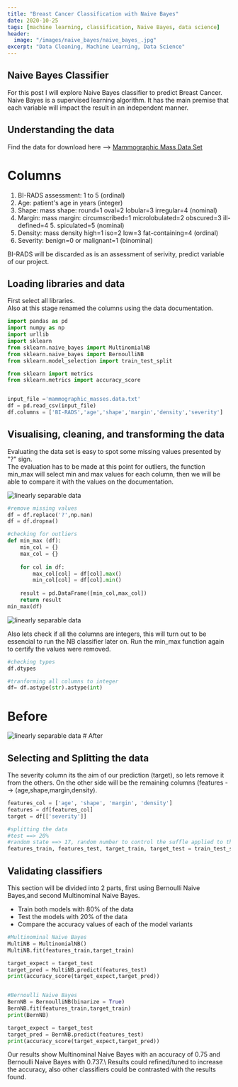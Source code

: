 ```yaml
---
title: "Breast Cancer Classification with Naive Bayes"
date: 2020-10-25
tags: [machine learning, classification, Naive Bayes, data science]
header:
  image: "/images/naive_bayes/naive_bayes_.jpg"
excerpt: "Data Cleaning, Machine Learning, Data Science"
---
```




## Naive Bayes Classifier

For this post I will explore Naive Bayes classifier to predict Breast Cancer.
Naive Bayes is a supervised learning algorithm. It has the main premise that each variable will impact the result in an independent manner. 

## Understanding the data
Find the data for download here --> [Mammographic Mass Data Set](https://archive.ics.uci.edu/ml/datasets/Mammographic+Mass)

# Columns

1. BI-RADS assessment: 1 to 5 (ordinal)
2. Age: patient's age in years (integer)
3. Shape: mass shape: round=1 oval=2 lobular=3 irregular=4 (nominal)
4. Margin: mass margin: circumscribed=1 microlobulated=2 obscured=3 ill-defined=4 5. spiculated=5 (nominal)
6. Density: mass density high=1 iso=2 low=3 fat-containing=4 (ordinal)
7. Severity: benign=0 or malignant=1 (binominal)

BI-RADS will be discarded as is an assessment of serivity, predict variable of our project.

## Loading libraries and data
First select all libraries.\
Also at this stage renamed the columns using the data documentation.


```python
import pandas as pd
import numpy as np
import urllib
import sklearn
from sklearn.naive_bayes import MultinomialNB
from sklearn.naive_bayes import BernoulliNB
from sklearn.model_selection import train_test_split

from sklearn import metrics
from sklearn.metrics import accuracy_score


input_file ='mammographic_masses.data.txt'
df = pd.read_csv(input_file)
df.columns = ['BI-RADS','age','shape','margin','density','severity']

```

## Visualising, cleaning, and transforming the data

Evaluating the data set is easy to spot some missing values presented by "?" sign.\
The evaluation has to be made at this point for outliers, the function min_max will select min and max values for each column, then we will be able to compare it with the values on the documentation.

<img src="{{ site.url }}{{ site.baseurl }}/images/naive_bayes/1.jpg" alt="linearly separable data">

```python
#remove missing values
df = df.replace('?',np.nan)
df = df.dropna()

#checking for outliers
def min_max (df):
    min_col = {}
    max_col = {}
    
    for col in df:
        max_col[col] = df[col].max()
        min_col[col] = df[col].min()
        
    result = pd.DataFrame([min_col,max_col])
    return result
min_max(df)

```
<img src="{{ site.url }}{{ site.baseurl }}/images/naive_bayes/2.jpg" alt="linearly separable data">

Also lets check if all the columns are integers, this will turn out to be essencial to run the NB classifier later on.
Run the min_max function again to certify the values were removed.

```python
#checking types
df.dtypes

#tranforming all columns to integer
df= df.astype(str).astype(int) 

```
# Before
<img src="{{ site.url }}{{ site.baseurl }}/images/naive_bayes/3.jpg" alt="linearly separable data">
# After


## Selecting and Splitting the data
The severity column its the aim of our prediction (target), so lets remove it from the others. On the other side will be the remaining columns (features -->  (age,shape,margin,density).

```python
features_col = ['age', 'shape', 'margin', 'density']
features = df[features_col]
target = df[['severity']]

#splitting the data
#test ==> 20%
#random state ==> 17, random number to control the suffle applied to the data before spliting
features_train, features_test, target_train, target_test = train_test_split(features,target,test_size = 0.2, random_state =17)
```

## Validating classifiers

This section will be divided into 2 parts, first using Bernoulli Naive Bayes,and second Multinominal Naive Bayes.
* Train both models with 80% of the data
* Test the models with 20% of the data
* Compare the accuracy values of each of the model variants 

```python
#Multinominal Naive Bayes
MultiNB = MultinomialNB()
MultiNB.fit(features_train,target_train)

target_expect = target_test
target_pred = MultiNB.predict(features_test)
print(accuracy_score(target_expect,target_pred))


#Bernoulli Naive Bayes
BernNB = BernoulliNB(binarize = True)
BernNB.fit(features_train,target_train)
print(BernNB)

target_expect = target_test
target_pred = BernNB.predict(features_test)
print(accuracy_score(target_expect,target_pred))

```

Our results show Multinominal Naive Bayes with an accuracy of 0.75 and Bernoulli Naive Bayes with 0.737.\ 
Results could refined/tuned to increase the accuracy, also other classifiers could be contrasted with the results found.
